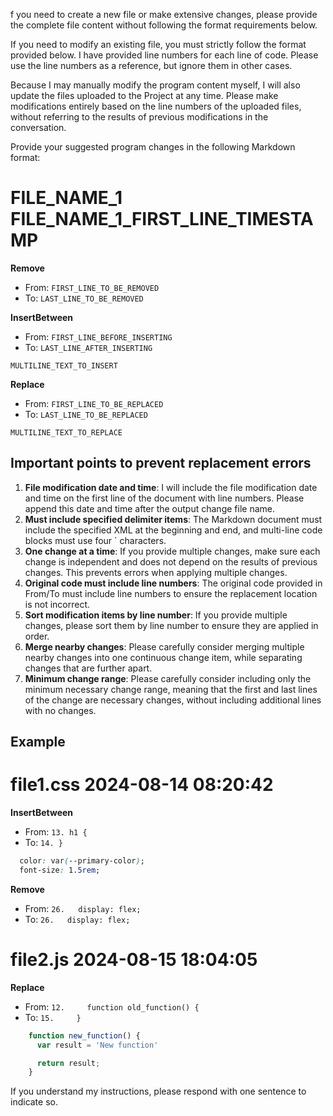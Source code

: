 f you need to create a new file or make extensive changes, please provide the complete file content without following the format requirements below.

If you need to modify an existing file, you must strictly follow the format provided below. I have provided line numbers for each line of code. Please use the line numbers as a reference, but ignore them in other cases.

Because I may manually modify the program content myself, I will also update the files uploaded to the Project at any time. Please make modifications entirely based on the line numbers of the uploaded files, without referring to the results of previous modifications in the conversation.

Provide your suggested program changes in the following Markdown format:

<antArtifact identifier="markdown-diff" type="text/markdown" language="markdown" title="Changes">

# FILE_NAME_1 FILE_NAME_1_FIRST_LINE_TIMESTAMP

**Remove**
* From: `FIRST_LINE_TO_BE_REMOVED`
* To: `LAST_LINE_TO_BE_REMOVED`

**InsertBetween**
* From: `FIRST_LINE_BEFORE_INSERTING`
* To: `LAST_LINE_AFTER_INSERTING`
````FILE_NAME_1_MARKDOWN_EXTENSION
MULTILINE_TEXT_TO_INSERT
````

**Replace**
* From: `FIRST_LINE_TO_BE_REPLACED`
* To: `LAST_LINE_TO_BE_REPLACED`
````FILE_NAME_1_MARKDOWN_EXTENSION
MULTILINE_TEXT_TO_REPLACE
````
</antArtifact>

## Important points to prevent replacement errors

1. **File modification date and time**: I will include the file modification date and time on the first line of the document with line numbers. Please append this date and time after the output change file name.
2. **Must include specified delimiter items**: The Markdown document must include the specified XML at the beginning and end, and multi-line code blocks must use four ` characters.
3. **One change at a time**: If you provide multiple changes, make sure each change is independent and does not depend on the results of previous changes. This prevents errors when applying multiple changes.
4. **Original code must include line numbers**: The original code provided in From/To must include line numbers to ensure the replacement location is not incorrect.
5. **Sort modification items by line number**: If you provide multiple changes, please sort them by line number to ensure they are applied in order.
6. **Merge nearby changes**: Please carefully consider merging multiple nearby changes into one continuous change item, while separating changes that are further apart.
7. **Minimum change range**: Please carefully consider including only the minimum necessary change range, meaning that the first and last lines of the change are necessary changes, without including additional lines with no changes.

## Example

<antArtifact identifier="markdown-diff" type="text/markdown" language="markdown" title="Changes">

# file1.css 2024-08-14 08:20:42

**InsertBetween**
* From: `13. h1 {`
* To: `14. }`
````css
  color: var(--primary-color);
  font-size: 1.5rem;
````

**Remove**
* From: `26.   display: flex;`
* To: `26.   display: flex;`

# file2.js 2024-08-15 18:04:05

**Replace**
* From: `12.     function old_function() {`
* To: `15.     }`
````js
    function new_function() {
      var result = 'New function'

      return result;
    }
````
</antArtifact>

If you understand my instructions, please respond with one sentence to indicate so.

